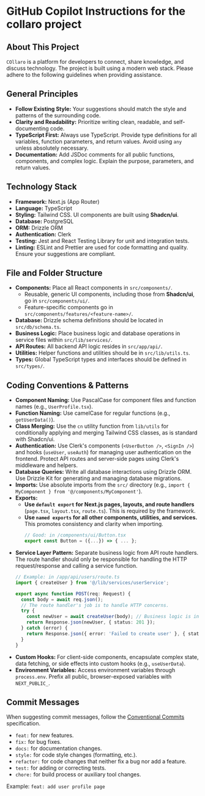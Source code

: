 # GitHub Copilot Instructions for the collaro project

## About This Project
`COllaro` is a platform for developers to connect, share knowledge, and discuss technology. The project is built using a modern web stack. Please adhere to the following guidelines when providing assistance.

## General Principles
- **Follow Existing Style:** Your suggestions should match the style and patterns of the surrounding code.
- **Clarity and Readability:** Prioritize writing clean, readable, and self-documenting code.
- **TypeScript First:** Always use TypeScript. Provide type definitions for all variables, function parameters, and return values. Avoid using `any` unless absolutely necessary.
- **Documentation:** Add JSDoc comments for all public functions, components, and complex logic. Explain the purpose, parameters, and return values.

## Technology Stack
- **Framework:** Next.js (App Router)
- **Language:** TypeScript
- **Styling:** Tailwind CSS. UI components are built using **Shadcn/ui**.
- **Database:** PostgreSQL
- **ORM:** Drizzle ORM
- **Authentication:** Clerk
- **Testing:** Jest and React Testing Library for unit and integration tests.
- **Linting:** ESLint and Prettier are used for code formatting and quality. Ensure your suggestions are compliant.

## File and Folder Structure
- **Components:** Place all React components in `src/components/`.
  - Reusable, generic UI components, including those from **Shadcn/ui**, go in `src/components/ui/`.
  - Feature-specific components go in `src/components/features/<feature-name>/`.
- **Database:** Drizzle schema definitions should be located in `src/db/schema.ts`.
- **Business Logic:** Place business logic and database operations in service files within `src/lib/services/`.
- **API Routes:** All backend API logic resides in `src/app/api/`.
- **Utilities:** Helper functions and utilities should be in `src/lib/utils.ts`.
- **Types:** Global TypeScript types and interfaces should be defined in `src/types/`.

## Coding Conventions & Patterns
- **Component Naming:** Use PascalCase for component files and function names (e.g., `UserProfile.tsx`).
- **Function Naming:** Use camelCase for regular functions (e.g., `getUserData()`).
- **Class Merging:** Use the `cn` utility function from `lib/utils` for conditionally applying and merging Tailwind CSS classes, as is standard with Shadcn/ui.
- **Authentication:** Use Clerk's components (`<UserButton />`, `<SignIn />`) and hooks (`useUser`, `useAuth`) for managing user authentication on the frontend. Protect API routes and server-side pages using Clerk's middleware and helpers.
- **Database Queries:** Write all database interactions using Drizzle ORM. Use Drizzle Kit for generating and managing database migrations.
- **Imports:** Use absolute imports from the `src/` directory (e.g., `import { MyComponent } from '@/components/MyComponent'`).
- **Exports:**
  - **Use `default export` for Next.js pages, layouts, and route handlers** (`page.tsx`, `layout.tsx`, `route.ts`). This is required by the framework.
  - **Use `named exports` for all other components, utilities, and services.** This promotes consistency and clarity when importing.
    ```typescript
    // Good: in /components/ui/Button.tsx
    export const Button = ({...}) => { ... };
    ```
- **Service Layer Pattern:** Separate business logic from API route handlers. The route handler should only be responsible for handling the HTTP request/response and calling a service function.
  ```typescript
  // Example: in /app/api/users/route.ts
  import { createUser } from '@/lib/services/userService';

  export async function POST(req: Request) {
    const body = await req.json();
    // The route handler's job is to handle HTTP concerns.
    try {
      const newUser = await createUser(body); // Business logic is in the service.
      return Response.json(newUser, { status: 201 });
    } catch (error) {
      return Response.json({ error: 'Failed to create user' }, { status: 500 });
    }
  }
  ```
- **Custom Hooks:** For client-side components, encapsulate complex state, data fetching, or side effects into custom hooks (e.g., `useUserData`).
- **Environment Variables:** Access environment variables through `process.env`. Prefix all public, browser-exposed variables with `NEXT_PUBLIC_`.

## Commit Messages
When suggesting commit messages, follow the [Conventional Commits](https://www.conventionalcommits.org/) specification.
- `feat:` for new features.
- `fix:` for bug fixes.
- `docs:` for documentation changes.
- `style:` for code style changes (formatting, etc.).
- `refactor:` for code changes that neither fix a bug nor add a feature.
- `test:` for adding or correcting tests.
- `chore:` for build process or auxiliary tool changes.

Example: `feat: add user profile page`